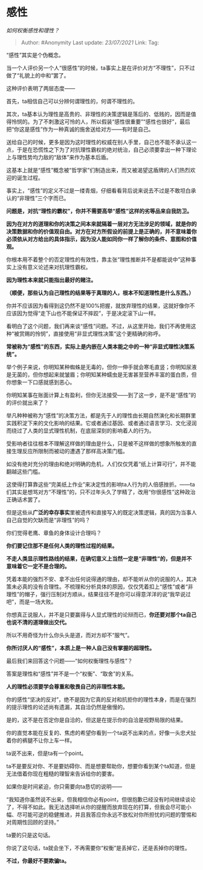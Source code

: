 # 感性
*如何权衡感性和理性？*

> Author: #Anonymity
> Last update: *23/07/2021*
> Link:
> Tag:

“感性”其实是个伪概念。

当一个人评价另一个人“很感性”的时候，ta事实上是在评价对方“不理性”，只不过做了“礼貌上的中和”罢了。

这种评价表明了两层态度——

首先，ta相信自己可以分辨何谓理性的，何谓不理性的。

其次，ta基本认为理性是高贵的、非理性的决策逻辑是落后的、低贱的，因而是值得怜悯的。为了不刺激这可怜的人，所以假装“感性很重要”“感性也很好”，最后把“你这是感性”作为一种真诚的施舍送给对方——有时是自己。

送给自己的时候，更多是因为这时理性的权威在别人手里，自己也不能不承认这一点，于是在恐慌性之下为了对抗理性霸权的绝对统治，自己必须要拿出一种下理论上与理性势均力敌的“敌体”来作为基本后盾。

这基本上就是“感性”概念被“哲学家”们制造出来，而又被渴望这盾牌的人们热烈欢迎的诞生过程。

事实上，“感性”的定义不过是一缕青烟，仔细看看背后说来说去不过是不敢坦白承认的“非理性”三个字而已。

**问题是，对抗“理性的霸权”，你并不需要高举“感性”这样的劣等品来自我防卫。**

**因为在对方的道理和你的决策之间本来就隔着一层对方无法涉足的领域，就是你的决策数据和你的价值观自由。对方在对方所假设的前提上是正确的，并不意味着你必须依从对方给出的具体指示，因为没人能如同你一样了解你的条件、意图和价值观。**

你根本用不着整个的否定理性的有效性，靠主张“理性推断并不是都能说中”这种事实上没有意义论述来对抗理性霸权。

**因为理性本来就只能指出最好的赌注。**

**（顺便，那些认为自己理性的结果等于真理的人，根本不知道理性是什么东西。）**

你并不应该因为看得到这仍然不是100%把握，就放弃理性的结果，这就好像你不应该因为觉得“走下山也不能保证不摔跤”，于是决定滚下山一样。

看明白了这个问题，我们再来谈“感性”问题。不过，从这里开始，我们不再使用这种“被赏赐的怜悯”，直接使用“非显式理性决策“这个更精确的称呼。

**常被称为“感性”的东西，实际上是内嵌在人类本能之中的一种“非显式理性决策系统”。**

举个例子来说，你明知某种蜘蛛是无毒的，但你一伸手就会寒毛直竖；你明知尿液是无菌的，但你想起来就皱眉；你明知某种蠕虫是无害甚至营养丰富的蛋白质，但你想象一下口感就感到恶心。

你明知某事在账面计算上有盈利，但你无法接受——到了这一步，是不是“感性”的的评价就出来了？

举凡种种被称为“感性”的决策方法，都是先于人的理性由长期自然演化和长期群里实践积淀下来的文化影响的结果。它或者通过基因、或者通过语言学习、文化浸润而绕过了人类的显式理性机制，在底层深刻的影响着人的行为。

受影响者往往根本不理解这样做的理由是什么，只是被不这样做的想象所触发的直接生理反应所限制而被动的遭遇了那样高决策门槛。

如没有绝对充分的理由和绝对明确的危机，人们仅仅凭着“纸上计算可行”，并不能翻越这些门槛。

这使得打算靠这些“完美纸上作业”来决定性的影响ta人行为的人倍感挫折。——ta们其实是想骂对方“不理性”的，只不过年头久了学精了，改用“你很感性”这种政治正确话术罢了。

但是这些从**广泛的幸存事实**里被遗传和直接写入的既定决策逻辑，真的因为当事人自己自觉的欠缺而是“非理性”的吗？

你们觉得老鹰、章鱼的身体设计合理吗？

**你们要记住那不是任何人类的理性过程的结果。**

**不走人类显示理性路线的结果，在确切意义上当然一定是“非理性”的，但是并不意味着它一定不是合理的。**

凭着本能的强烈不安、拿不出任何说得通的理由，却不能听从你的说服的人，其决策未必真的没有合理性。不梳理和分析具体的原因，仅仅凭着扣上“感性”或者“非理性”的帽子，强行压制对方顺从，结果往往不是你可以得意洋洋的说“我早说过吧”，而是一场大败。

你想真正说服人，并不是只要赢得与人显式理性的论辩而已，**你还要对那个ta自己也说不清的道理做出交代。**

所以不用奇怪为什么你头头是道，而对方却不“服气”。

**你所讨厌人的“感性”，本质上是一种人自己没有掌握的超理性。**

最后我们来回答这个问题——“如何权衡理性与感性”？

答案是理性和“感性”并不是一个“权衡”、“取舍”的关系。

**人的理性必须要学会尊重和敬畏自己的非理性本能。**

你的感性“坚决的反对”，绝不是因为它真的反对和抗拒你的理性本身，而是在强烈的提示理性的论述尚有遗漏，其自洽仍然是傲慢的。

是的，这不是在否定你是自洽的，但这是在提示你的自洽是视野局限的结果。

你的直觉本能在反复的、焦虑的希望你看到一个ta说不出来的点，好像一头忠犬扯着你的裤腿不让你上车一样。

ta说不出来，但是ta有一个point。

ta不是要反对你、不是要妨碍你、而是想要帮助你，想要你看到某个ta知道，但是无法借着你现在粗糙的理智来告诉给你的要害。

如果你是时间紧迫，你只需要向ta恳切的说明——

“我知道你虽然说不出来，但我相信你必有point，但很抱歉已经没有时间继续谈论了，不得不如此。我无法选择听从你的提醒而放弃现在的打算，但我会尽可能小幅、尽可能可逆的稳健推进，并且我答应你永远不放松对你所担忧的问题的警惕和对周期性回顾的坚持。”

ta要的只是这句话。

你说了这句话，ta就会坐下，不再需要你“权衡”是丢掉它，还是丢掉你的理性。

**不过，你最好不要欺骗ta。**
